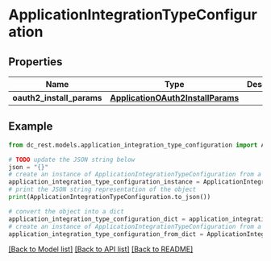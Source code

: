 # ApplicationIntegrationTypeConfiguration


## Properties

Name | Type | Description | Notes
------------ | ------------- | ------------- | -------------
**oauth2_install_params** | [**ApplicationOAuth2InstallParams**](ApplicationOAuth2InstallParams.md) |  | [optional] 

## Example

```python
from dc_rest.models.application_integration_type_configuration import ApplicationIntegrationTypeConfiguration

# TODO update the JSON string below
json = "{}"
# create an instance of ApplicationIntegrationTypeConfiguration from a JSON string
application_integration_type_configuration_instance = ApplicationIntegrationTypeConfiguration.from_json(json)
# print the JSON string representation of the object
print(ApplicationIntegrationTypeConfiguration.to_json())

# convert the object into a dict
application_integration_type_configuration_dict = application_integration_type_configuration_instance.to_dict()
# create an instance of ApplicationIntegrationTypeConfiguration from a dict
application_integration_type_configuration_from_dict = ApplicationIntegrationTypeConfiguration.from_dict(application_integration_type_configuration_dict)
```
[[Back to Model list]](../README.md#documentation-for-models) [[Back to API list]](../README.md#documentation-for-api-endpoints) [[Back to README]](../README.md)


